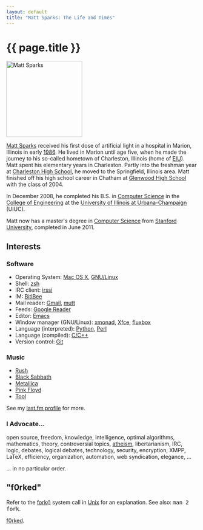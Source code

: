 ```yaml
---
layout: default
title: "Matt Sparks: The Life and Times"
---
```


# {{ page.title }}

<a
href="https://lh6.googleusercontent.com/-ysLaIDYFcBU/ThSKMa5kpAI/AAAAAAAAABs/2L8PfbbJjYE/s800/Matt%20Sparks.JPG"
class="lightbox"><img
src="https://lh6.googleusercontent.com/-ysLaIDYFcBU/ThSKMa5kpAI/AAAAAAAAABs/2L8PfbbJjYE/s200/Matt%20Sparks.JPG"
class="right" width="200" alt="Matt Sparks" /></a>

[Matt Sparks](http://quadpoint.org) received his first dose of artificial light
in a hospital in Marion, Illinois in early
[1986](http://en.wikipedia.org/wiki/1986). He lived in Marion until age five,
when he made the journey to his so-called hometown of Charleston, Illinois
(home of [EIU](http://www.eiu.edu)). Matt spent his elementary years in
Charleston. Partly into the freshman year at
[Charleston High School](http://www.charleston.k12.il.us/CHS), he moved to the
Springfield, Illinois area. Matt finished off his high school career in Chatham
at [Glenwood High School](http://ghsonline.net) with the class of 2004.

In December 2008, he completed his B.S. in
[Computer Science](http://www.cs.uiuc.edu) in the
[College of Engineering](http://www.engr.uiuc.edu) at the
[University of Illinois at Urbana-Champaign](http://www.uiuc.edu) (UIUC).

Matt now has a master's degree in [Computer Science](http://cs.stanford.edu)
from [Stanford University](http://stanford.edu), completed in June 2011.

## Interests

### Software

* Operating System: [Mac OS X](http://www.apple.com/macosx), [GNU/Linux](http://gnu.org)
* Shell: [zsh](http://zsh.sourceforge.net)
* IRC client: [irssi](http://irssi.org)
* IM: [BitlBee](http://bitlbee.org)
* Mail reader: [Gmail](http://gmail.com), [mutt](http://mutt.org)
* Feeds: [Google Reader](http://google.com/reader)
* Editor: [Emacs](http://www.gnu.org/software/emacs/)
* Window manager (GNU/Linux): [xmonad](http://xmonad.org),
  [Xfce](http://xfce.org), [fluxbox](http://fluxbox.org)
* Language (interpreted): [Python](http://python.org), [Perl](http://perl.com)
* Language (compiled):
[C/C++](http://en.wikipedia.org/wiki/C_(programming_language))
* Version control: [Git](http://git.or.cz/)

### Music

* [Rush](http://www.rush.com)
* [Black Sabbath](http://www.blacksabbath.com)
* [Metallica](http://www.metallica.com)
* [Pink Floyd](http://www.pinkfloyd.com)
* [Tool](http://www.toolband.com)

See my [last.fm profile](http://www.last.fm/user/f0rked) for more.

### I Advocate...

open source, freedom, knowledge, intelligence,
optimal algorithms, mathematics, theory, controversial topics,
[atheism](http://www.atheists.org/Atheism/), libertarianism,
IRC, logic, debates, logical debates, technology,
security, encryption, XMPP, LaTeX, efficiency, organization,
automation, web syndication, elegance, ...

... in no particular order.

## "f0rked"

Refer to the [fork()](http://en.wikipedia.org/wiki/Fork_%28computing%29) system
call in [Unix](http://en.wikipedia.org/wiki/Unix) for an explanation. See also:
<tt>man 2 fork</tt>.

[f0rked](http://quadpoint.org).
